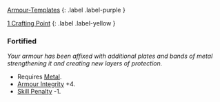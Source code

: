 
[Armour-Templates](Game/Armour-Templates)
{: .label .label-purple }

[1 Crafting Point](Game/Designing-Weapons#Crafting%20Points)
{: .label .label-yellow }
### Fortified
*Your armour has been affixed with additional plates and bands of metal strengthening it and creating new layers of protection.*
* Requires [Metal](Game/Metal).
* [Armour Integrity](Game/Core/Armour#Armour%20Integrity) +4.
* [Skill Penalty](Game/Core/Armour#Skill%20Penalty) -1.